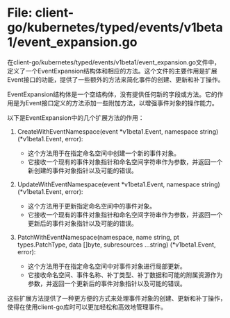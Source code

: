 # File: client-go/kubernetes/typed/events/v1beta1/event_expansion.go

在client-go/kubernetes/typed/events/v1beta1/event_expansion.go文件中，定义了一个EventExpansion结构体和相应的方法。这个文件的主要作用是扩展Event接口的功能，提供了一些额外的方法来简化事件的创建、更新和补丁操作。

EventExpansion结构体是一个空结构体，没有提供任何新的字段或方法。它的作用是为Event接口定义的方法添加一些附加方法，以增强事件对象的操作能力。

以下是EventExpansion中的几个扩展方法的作用：

1. CreateWithEventNamespace(event *v1beta1.Event, namespace string) (*v1beta1.Event, error):
   - 这个方法用于在指定命名空间中创建一个新的事件对象。
   - 它接收一个现有的事件对象指针和命名空间字符串作为参数，并返回一个新创建的事件对象指针以及可能的错误。

2. UpdateWithEventNamespace(event *v1beta1.Event, namespace string) (*v1beta1.Event, error):
   - 这个方法用于更新指定命名空间中的事件对象。
   - 它接收一个现有的事件对象指针和命名空间字符串作为参数，并返回一个更新后的事件对象指针以及可能的错误。

3. PatchWithEventNamespace(namespace, name string, pt types.PatchType, data []byte, subresources ...string) (*v1beta1.Event, error):
   - 这个方法用于在指定命名空间中对事件对象进行局部更新。
   - 它接收命名空间、事件名称、补丁类型、补丁数据和可能的附属资源作为参数，并返回一个更新后的事件对象指针以及可能的错误。

这些扩展方法提供了一种更方便的方式来处理事件对象的创建、更新和补丁操作，使得在使用client-go库时可以更加轻松和高效地管理事件。

